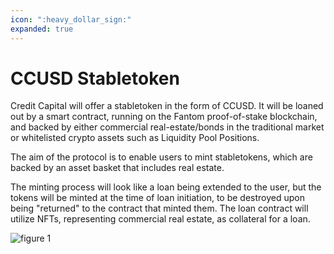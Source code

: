 ```yaml
---
icon: ":heavy_dollar_sign:"
expanded: true
---
```

# CCUSD Stabletoken
Credit Capital will offer a stabletoken in the form of CCUSD. It will be loaned out by a smart contract, running on the Fantom proof-of-stake blockchain, and backed by either commercial real-estate/bonds in the traditional market or whitelisted crypto assets such as Liquidity Pool Positions.

The aim of the protocol is to enable users to mint stabletokens, which are backed by an asset basket that includes real estate.

The minting process will look like a loan being extended to the user, but the tokens will be minted at the time of loan initiation, to be destroyed upon being "returned" to the contract that minted them. The loan contract will utilize NFTs, representing commercial real estate, as collateral for a loan.

![_figure 1_](/images/contract_diagram_f1.png)